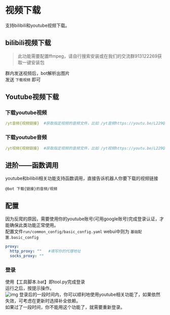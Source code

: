 # 视频下载
支持bilibili和youtube视频下载。
## bilibili视频下载
> 此功能需要配置ffmpeg，请自行搜索安装或在我们的交流群913122269获取一键安装包

群内发送视频后，bot解析出图片   
发送 `下载视频` 即可
## Youtube视频下载
### 下载youtube视频
```yaml
/yt音频{视频链接}  #获取指定视频的音频文件，比如 /yt音频https://youtu.be/L229QDxDakU?si=D3_oxY-ghnUeGO7s
```
### 下载youtube音频
```yaml
/yt视频{视频链接}  #获取指定视频的音频文件，比如 /yt视频https://youtu.be/L229QDxDakU?si=D3_oxY-ghnUeGO7s
```
## 进阶——函数调用
youtube和bilibili相关功能支持函数调用，直接告诉机器人你要下载的视频链接
```
@bot 下载{链接}的音频/视频
```
## 配置
因为反爬的原因，需要使用你的youtube账号(可用google账号)完成登录认证，才能确保此类功能正常使用。    
配置文件`run/common_config/basic_config.yaml` webui中则为 `基础配置.basic_config`
```yaml
proxy:
  http_proxy: ""   #填写你的代理地址
  socks_proxy: ""
```
### 登录
使用【工具脚本.bat】即tool.py完成登录   
运行之后，按提示操作。   
![img](/544e3c8554992aa0c45c43ca27c09ce5.png)
登录后的一段时间内，你可以顺利地使用youtube相关功能了，如果依然失效，可考虑在更新时选择补全依赖。   
如果过了一段时间，你不能用这个功能了，就需要重新登录。
